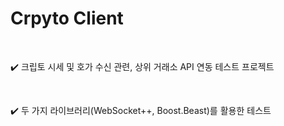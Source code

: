 # Crpyto Client

</br>

✔️ 크립토 시세 및 호가 수신 관련, 상위 거래소 API 연동 테스트 프로젝트 </br>

</br>

✔️ 두 가지 라이브러리(WebSocket++, Boost.Beast)를 활용한 테스트  </br>


